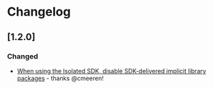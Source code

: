 # Changelog

## [1.2.0]

### Changed

- [When using the Isolated SDK, disable SDK-delivered implicit library packages](https://github.com/dotnet/reproducible-builds/pull/21) - thanks @cmeeren!


